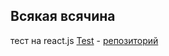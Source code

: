 ## Всякая всячина
тест на react.js [Test](https://vitaliikarlov.github.io/Test/) - [репозиторий](https://github.com/VitaliiKarlov/test-on-reactjs)
